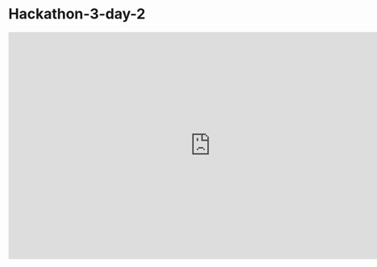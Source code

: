 # Hackathon-3-day-2

<iframe style="border: 1px solid rgba(0, 0, 0, 0.1);" width="800" height="450" src="https://embed.figma.com/slides/mNjYrMwfcRTlRuaFgi8ku9/Untitled?node-id=2-333&embed-host=share" allowfullscreen></iframe>
